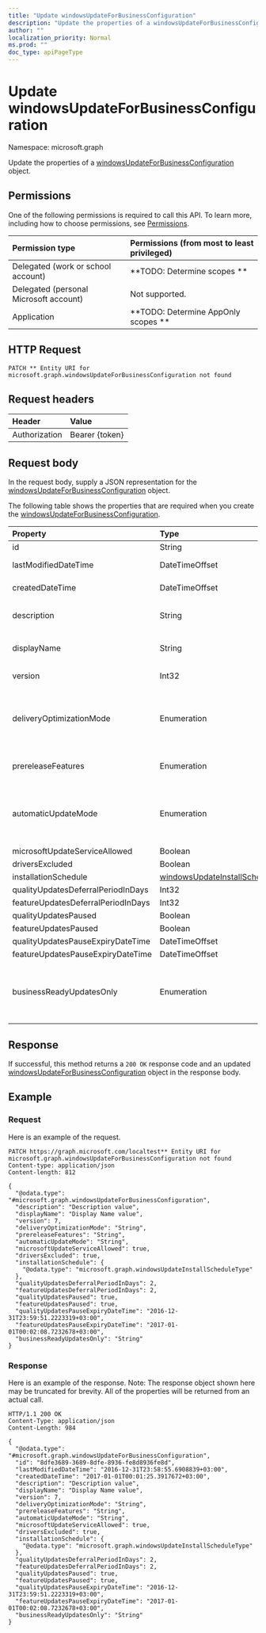 ```yaml
---
title: "Update windowsUpdateForBusinessConfiguration"
description: "Update the properties of a windowsUpdateForBusinessConfiguration object."
author: ""
localization_priority: Normal
ms.prod: ""
doc_type: apiPageType
---
```


# Update windowsUpdateForBusinessConfiguration

Namespace: microsoft.graph

Update the properties of a [windowsUpdateForBusinessConfiguration](../resources/windowsupdateforbusinessconfiguration.md) object.

## Permissions
One of the following permissions is required to call this API. To learn more, including how to choose permissions, see [Permissions](/concepts/permissions-reference.md).

|Permission type|Permissions (from most to least privileged)|
|:---|:---|
|Delegated (work or school account)|**TODO: Determine scopes **|
|Delegated (personal Microsoft account)|Not supported.|
|Application|**TODO: Determine AppOnly scopes **|

## HTTP Request
<!-- {
  "blockType": "ignored"
}
-->
``` http
PATCH ** Entity URI for microsoft.graph.windowsUpdateForBusinessConfiguration not found
```

## Request headers
|Header|Value|
|:---|:---|
|Authorization|Bearer {token}|

## Request body
In the request body, supply a JSON representation for the [windowsUpdateForBusinessConfiguration](../resources/windowsupdateforbusinessconfiguration.md) object.

The following table shows the properties that are required when you create the [windowsUpdateForBusinessConfiguration](../resources/windowsupdateforbusinessconfiguration.md).

|Property|Type|Description|
|:---|:---|:---|
|id|String| Inherited from [entity](../resources/entity.md)|
|lastModifiedDateTime|DateTimeOffset|DateTime the object was last modified. Inherited from [deviceConfiguration](../resources/deviceconfiguration.md)|
|createdDateTime|DateTimeOffset|DateTime the object was created. Inherited from [deviceConfiguration](../resources/deviceconfiguration.md)|
|description|String|Admin provided description of the Device Configuration. Inherited from [deviceConfiguration](../resources/deviceconfiguration.md)|
|displayName|String|Admin provided name of the device configuration. Inherited from [deviceConfiguration](../resources/deviceconfiguration.md)|
|version|Int32|Version of the device configuration. Inherited from [deviceConfiguration](../resources/deviceconfiguration.md)|
|deliveryOptimizationMode|Enumeration|Delivery Optimization Mode. Possible values are: `userDefined`, `httpOnly`, `httpWithPeeringNat`, `httpWithPeeringPrivateGroup`, `httpWithInternetPeering`, `simpleDownload`, `bypassMode`.|
|prereleaseFeatures|Enumeration|The pre-release features. Possible values are: `userDefined`, `settingsOnly`, `settingsAndExperimentations`, `notAllowed`.|
|automaticUpdateMode|Enumeration|Automatic update mode. Possible values are: `userDefined`, `notifyDownload`, `autoInstallAtMaintenanceTime`, `autoInstallAndRebootAtMaintenanceTime`, `autoInstallAndRebootAtScheduledTime`, `autoInstallAndRebootWithoutEndUserControl`.|
|microsoftUpdateServiceAllowed|Boolean|Allow Microsoft Update Service|
|driversExcluded|Boolean|Exclude Windows update Drivers|
|installationSchedule|[windowsUpdateInstallScheduleType](../resources/windowsupdateinstallscheduletype.md)|Installation schedule|
|qualityUpdatesDeferralPeriodInDays|Int32|Defer Quality Updates by these many days|
|featureUpdatesDeferralPeriodInDays|Int32|Defer Feature Updates by these many days|
|qualityUpdatesPaused|Boolean|Pause Quality Updates|
|featureUpdatesPaused|Boolean|Pause Feature Updates|
|qualityUpdatesPauseExpiryDateTime|DateTimeOffset|Quality Updates Pause Expiry datetime|
|featureUpdatesPauseExpiryDateTime|DateTimeOffset|Feature Updates Pause Expiry datetime|
|businessReadyUpdatesOnly|Enumeration|Determines which branch devices will receive their updates from. Possible values are: `userDefined`, `all`, `businessReadyOnly`, `windowsInsiderBuildFast`, `windowsInsiderBuildSlow`, `windowsInsiderBuildRelease`.|



## Response
If successful, this method returns a `200 OK` response code and an updated [windowsUpdateForBusinessConfiguration](../resources/windowsupdateforbusinessconfiguration.md) object in the response body.

## Example

### Request
Here is an example of the request.
<!-- {
  "blockType": "request",
  "name": "update_windowsupdateforbusinessconfiguration"
}
-->
``` http
PATCH https://graph.microsoft.com/localtest** Entity URI for microsoft.graph.windowsUpdateForBusinessConfiguration not found
Content-type: application/json
Content-length: 812

{
  "@odata.type": "#microsoft.graph.windowsUpdateForBusinessConfiguration",
  "description": "Description value",
  "displayName": "Display Name value",
  "version": 7,
  "deliveryOptimizationMode": "String",
  "prereleaseFeatures": "String",
  "automaticUpdateMode": "String",
  "microsoftUpdateServiceAllowed": true,
  "driversExcluded": true,
  "installationSchedule": {
    "@odata.type": "microsoft.graph.windowsUpdateInstallScheduleType"
  },
  "qualityUpdatesDeferralPeriodInDays": 2,
  "featureUpdatesDeferralPeriodInDays": 2,
  "qualityUpdatesPaused": true,
  "featureUpdatesPaused": true,
  "qualityUpdatesPauseExpiryDateTime": "2016-12-31T23:59:51.2223319+03:00",
  "featureUpdatesPauseExpiryDateTime": "2017-01-01T00:02:08.7232678+03:00",
  "businessReadyUpdatesOnly": "String"
}
```

### Response
Here is an example of the response. Note: The response object shown here may be truncated for brevity. All of the properties will be returned from an actual call.
<!-- {
  "blockType": "response",
  "truncated": true
}
-->
``` http
HTTP/1.1 200 OK
Content-Type: application/json
Content-Length: 984

{
  "@odata.type": "#microsoft.graph.windowsUpdateForBusinessConfiguration",
  "id": "8dfe3689-3689-8dfe-8936-fe8d8936fe8d",
  "lastModifiedDateTime": "2016-12-31T23:58:55.6908839+03:00",
  "createdDateTime": "2017-01-01T00:01:25.3917672+03:00",
  "description": "Description value",
  "displayName": "Display Name value",
  "version": 7,
  "deliveryOptimizationMode": "String",
  "prereleaseFeatures": "String",
  "automaticUpdateMode": "String",
  "microsoftUpdateServiceAllowed": true,
  "driversExcluded": true,
  "installationSchedule": {
    "@odata.type": "microsoft.graph.windowsUpdateInstallScheduleType"
  },
  "qualityUpdatesDeferralPeriodInDays": 2,
  "featureUpdatesDeferralPeriodInDays": 2,
  "qualityUpdatesPaused": true,
  "featureUpdatesPaused": true,
  "qualityUpdatesPauseExpiryDateTime": "2016-12-31T23:59:51.2223319+03:00",
  "featureUpdatesPauseExpiryDateTime": "2017-01-01T00:02:08.7232678+03:00",
  "businessReadyUpdatesOnly": "String"
}
```

